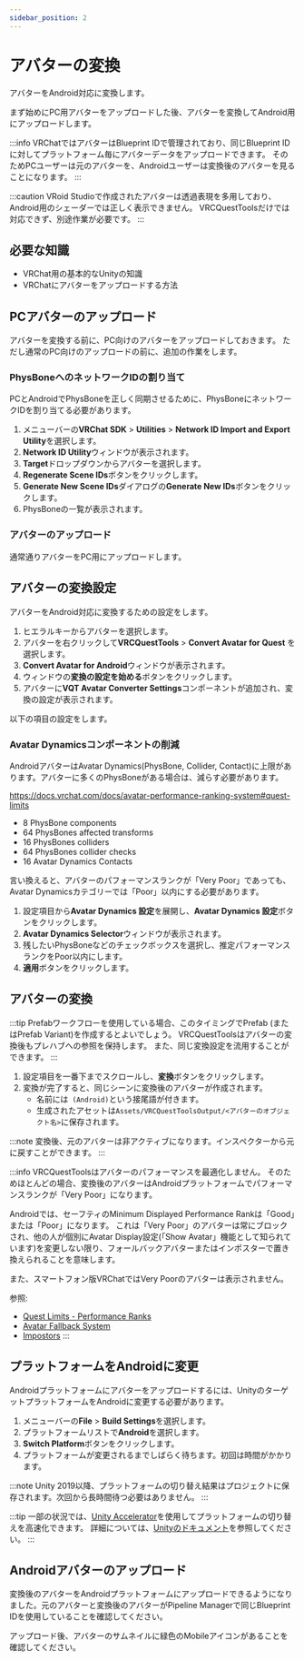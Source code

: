 ```yaml
---
sidebar_position: 2
---
```


# アバターの変換

アバターをAndroid対応に変換します。

まず始めにPC用アバターをアップロードした後、アバターを変換してAndroid用にアップロードします。

:::info
VRChatではアバターはBlueprint IDで管理されており、同じBlueprint IDに対してプラットフォーム毎にアバターデータをアップロードできます。
そのためPCユーザーは元のアバターを、Androidユーザーは変換後のアバターを見ることになります。
:::

:::caution
VRoid Studioで作成されたアバターは透過表現を多用しており、Android用のシェーダーでは正しく表示できません。
VRCQuestToolsだけでは対応できず、別途作業が必要です。
:::

## 必要な知識

- VRChat用の基本的なUnityの知識
- VRChatにアバターをアップロードする方法

## PCアバターのアップロード

アバターを変換する前に、PC向けのアバターをアップロードしておきます。
ただし通常のPC向けのアップロードの前に、追加の作業をします。

### PhysBoneへのネットワークIDの割り当て

PCとAndroidでPhysBoneを正しく同期させるために、PhysBoneにネットワークIDを割り当てる必要があります。

1. メニューバーの**VRChat SDK** > **Utilities** > **Network ID Import and Export Utility**を選択します。
2. **Network ID Utility**ウィンドウが表示されます。
3. **Target**ドロップダウンからアバターを選択します。
4. **Regenerate Scene IDs**ボタンをクリックします。
5. **Generate New Scene IDs**ダイアログの**Generate New IDs**ボタンをクリックします。
6. PhysBoneの一覧が表示されます。

### アバターのアップロード

通常通りアバターをPC用にアップロードします。

## アバターの変換設定

アバターをAndroid対応に変換するための設定をします。

1. ヒエラルキーからアバターを選択します。
2. アバターを右クリックして**VRCQuestTools** > **Convert Avatar for Quest** を選択します。
3. **Convert Avatar for Android**ウィンドウが表示されます。
4. ウィンドウの**変換の設定を始める**ボタンをクリックします。
5. アバターに**VQT Avatar Converter Settings**コンポーネントが追加され、変換の設定が表示されます。

以下の項目の設定をします。

### Avatar Dynamicsコンポーネントの削減

AndroidアバターはAvatar Dynamics(PhysBone, Collider, Contact)に上限があります。アバターに多くのPhysBoneがある場合は、減らす必要があります。

https://docs.vrchat.com/docs/avatar-performance-ranking-system#quest-limits

- 8 PhysBone components
- 64 PhysBones affected transforms
- 16 PhysBones colliders
- 64 PhysBones collider checks
- 16 Avatar Dynamics Contacts

言い換えると、アバターのパフォーマンスランクが「Very Poor」であっても、Avatar Dynamicsカテゴリーでは「Poor」以内にする必要があります。

1. 設定項目から**Avatar Dynamics 設定**を展開し、**Avatar Dynamics 設定**ボタンをクリックします。
2. **Avatar Dynamics Selector**ウィンドウが表示されます。
3. 残したいPhysBoneなどのチェックボックスを選択し、推定パフォーマンスランクをPoor以内にします。
4. **適用**ボタンをクリックします。

## アバターの変換

:::tip
Prefabワークフローを使用している場合、このタイミングでPrefab (またはPrefab Variant)を作成するとよいでしょう。
VRCQuestToolsはアバターの変換後もプレハブへの参照を保持します。
また、同じ変換設定を流用することができます。
:::

1. 設定項目を一番下までスクロールし、**変換**ボタンをクリックします。
2. 変換が完了すると、同じシーンに変換後のアバターが作成されます。
    - 名前には` (Android)`という接尾語が付きます。
    - 生成されたアセットは`Assets/VRCQuestToolsOutput/<アバターのオブジェクト名>`に保存されます。

:::note
変換後、元のアバターは非アクティブになります。インスペクターから元に戻すことができます。
:::

:::info
VRCQuestToolsはアバターのパフォーマンスを最適化しません。
そのためほとんどの場合、変換後のアバターはAndroidプラットフォームでパフォーマンスランクが「Very Poor」になります。

Androidでは、セーフティのMinimum Displayed Performance Rankは「Good」または「Poor」になります。
これは「Very Poor」のアバターは常にブロックされ、他の人が個別にAvatar Display設定(「Show Avatar」機能として知られています)を変更しない限り、フォールバックアバターまたはインポスターで置き換えられることを意味します。

また、スマートフォン版VRChatではVery Poorのアバターは表示されません。

参照:
- [Quest Limits - Performance Ranks](https://creators.vrchat.com/avatars/avatar-performance-ranking-system/#quest-limits)
- [Avatar Fallback System](https://docs.vrchat.com/docs/avatar-fallback-system)
- [Impostors](https://creators.vrchat.com/avatars/avatar-impostors)
:::


## プラットフォームをAndroidに変更

Androidプラットフォームにアバターをアップロードするには、UnityのターゲットプラットフォームをAndroidに変更する必要があります。

1. メニューバーの**File** > **Build Settings**を選択します。
2. プラットフォームリストで**Android**を選択します。
3. **Switch Platform**ボタンをクリックします。
4. プラットフォームが変更されるまでしばらく待ちます。初回は時間がかかります。

:::note
Unity 2019以降、プラットフォームの切り替え結果はプロジェクトに保存されます。次回から長時間待つ必要はありません。
:::

:::tip
一部の状況では、[Unity Accelerator](https://docs.unity3d.com/Manual/UnityAccelerator.html)を使用してプラットフォームの切り替えを高速化できます。
詳細については、[Unityのドキュメント](https://docs.unity3d.com/Manual/UnityAccelerator.html)を参照してください。
:::

## Androidアバターのアップロード

変換後のアバターをAndroidプラットフォームにアップロードできるようになりました。元のアバターと変換後のアバターがPipeline Managerで同じBlueprint IDを使用していることを確認してください。

アップロード後、アバターのサムネイルに緑色のMobileアイコンがあることを確認してください。
